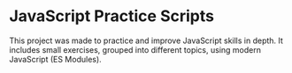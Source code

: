 # JavaScript Practice Scripts

This project was made to practice and improve JavaScript skills in depth. It includes small exercises, grouped into different topics, using modern JavaScript (ES Modules).